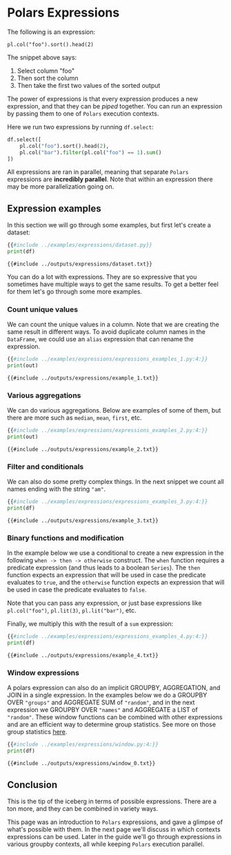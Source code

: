 # Polars Expressions

The following is an expression:

`pl.col("foo").sort().head(2)`

The snippet above says:

1. Select column "foo"
1. Then sort the column
1. Then take the first two values of the sorted output

The power of expressions is that every expression produces a new expression, and that they
can be *piped* together. You can run an expression by passing them to one of `Polars` execution contexts.

Here we run two expressions by running `df.select`:

```python
df.select([
    pl.col("foo").sort().head(2),
    pl.col("bar").filter(pl.col("foo") == 1).sum()
])
```

All expressions are ran in parallel, meaning that separate `Polars` expressions are **incredibly
parallel**. Note that within an expression there may be more parallelization going on.

## Expression examples

In this section we will go through some examples, but first let's create a dataset:

```python
{{#include ../examples/expressions/dataset.py}}
print(df)
```

```text
{{#include ../outputs/expressions/dataset.txt}}
```

You can do a lot with expressions. They are so expressive that you sometimes have
multiple ways to get the same results. To get a better feel for them let's go through some
more examples.

### Count unique values

We can count the unique values in a column. Note that we are creating the same result in
different ways. To avoid duplicate column names in the `DataFrame`, we could use an
`alias` expression that can rename the expression.

```python
{{#include ../examples/expressions/expressions_examples_1.py:4:}}
print(out)
```

```text
{{#include ../outputs/expressions/example_1.txt}}
```

### Various aggregations

We can do various aggregations. Below are examples of some of them, but there are more such as
`median`, `mean`, `first`, etc.

```python
{{#include ../examples/expressions/expressions_examples_2.py:4:}}
print(out)
```

```text
{{#include ../outputs/expressions/example_2.txt}}
```

### Filter and conditionals

We can also do some pretty complex things. In the next snippet we count all names ending
with the string `"am"`.

```python
{{#include ../examples/expressions/expressions_examples_3.py:4:}}
print(df)
```

```text
{{#include ../outputs/expressions/example_3.txt}}
```

### Binary functions and modification

In the example below we use a conditional to create a new expression in the following
`when -> then -> otherwise` construct. The `when` function requires a predicate
expression (and thus leads to a boolean `Series`). The `then` function expects an
expression that will be used in case the predicate evaluates to `true`, and the `otherwise`
function expects an expression that will be used in case the predicate evaluates to `false`.

Note that you can pass any expression, or just base expressions like `pl.col("foo")`,
`pl.lit(3)`, `pl.lit("bar")`, etc.

Finally, we multiply this with the result of a `sum` expression:

```python
{{#include ../examples/expressions/expressions_examples_4.py:4:}}
print(df)
```

```text
{{#include ../outputs/expressions/example_4.txt}}
```

### Window expressions

A polars expression can also do an implicit GROUPBY, AGGREGATION, and JOIN in a single expression.
In the examples below we do a GROUPBY OVER `"groups"` and AGGREGATE SUM of `"random"`, and in the next expression
we GROUPBY OVER `"names"` and AGGREGATE a LIST of `"random"`. These window functions can be combined with other expressions
and are an efficient way to determine group statistics. See more on those group statistics [here](POLARS_PY_REF_GUIDE/expression.html#aggregation).

```python
{{#include ../examples/expressions/window.py:4:}}
print(df)
```

```text
{{#include ../outputs/expressions/window_0.txt}}
```

## Conclusion

This is the tip of the iceberg in terms of possible expressions. There are a ton more, and they
can be combined in variety ways.

This page was an introduction to `Polars` expressions, and gave a glimpse of what's
possible with them. In the next page we'll discuss in which contexts expressions can be used. Later in the guide we'll go through expressions in various groupby contexts, all while keeping `Polars` execution parallel.
